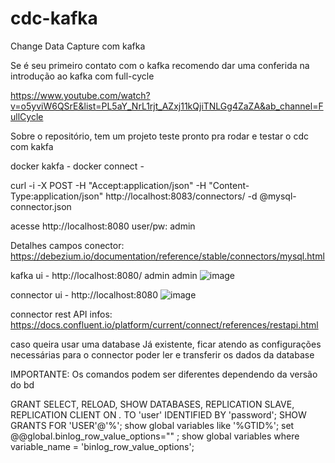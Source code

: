 # cdc-kafka

Change Data Capture com kafka

Se é seu primeiro contato com o kafka recomendo dar uma conferida na introdução ao kafka com full-cycle

https://www.youtube.com/watch?v=o5yviW6QSrE&list=PL5aY_NrL1rjt_AZxj11kQjiTNLGg4ZaZA&ab_channel=FullCycle

Sobre o repositório, tem um projeto teste pronto pra rodar e testar o cdc com kakfa

docker kakfa -
docker connect -

curl -i -X POST -H "Accept:application/json" -H "Content-Type:application/json" http://localhost:8083/connectors/ -d @mysql-connector.json 

acesse  http://localhost:8080
user/pw: admin


Detalhes campos conector: https://debezium.io/documentation/reference/stable/connectors/mysql.html 


kafka ui - http://localhost:8080/ admin admin
![image](https://github.com/lumier189/cdc-kafka/assets/108551838/d63d96e2-c55c-4224-9f45-770121e103d1)

connector ui - http://localhost:8080
![image](https://github.com/lumier189/cdc-kafka/assets/108551838/7cc314b1-be6c-48d9-bf37-ebd390c33a23)

connector rest API infos:
https://docs.confluent.io/platform/current/connect/references/restapi.html





caso queira usar uma database Já existente, ficar atendo as configurações necessárias para o connector poder ler e transferir os dados da database

IMPORTANTE: Os comandos podem ser diferentes dependendo da versão do bd

GRANT SELECT, RELOAD, SHOW DATABASES, REPLICATION SLAVE, REPLICATION CLIENT ON *.* TO 'user' IDENTIFIED BY 'password';
SHOW GRANTS FOR 'USER'@'%'; 
show global variables like '%GTID%';
set @@global.binlog_row_value_options="" ; 
show global variables where variable_name = 'binlog_row_value_options'; 
